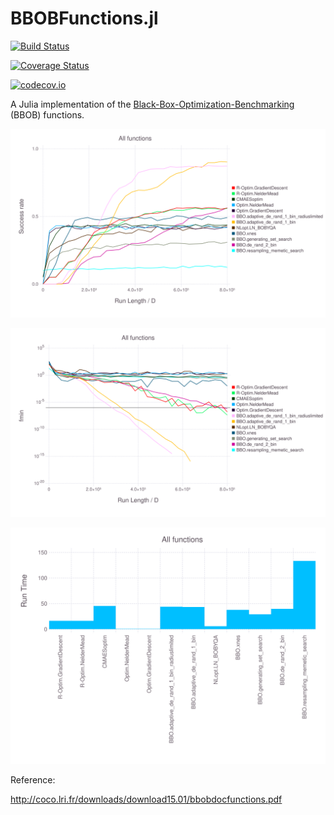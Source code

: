 # BBOBFunctions.jl

[![Build Status](https://travis-ci.org/jonathanBieler/BBOBFunctions.jl.svg?branch=master)](https://travis-ci.org/jonathanBieler/BBOBFunctions.jl)

[![Coverage Status](https://coveralls.io/repos/jonathanBieler/BBOBFunctions.jl/badge.svg?branch=master&service=github)](https://coveralls.io/github/jonathanBieler/BBOBFunctions.jl?branch=master)

[![codecov.io](http://codecov.io/github/jonathanBieler/BBOBFunctions.jl/coverage.svg?branch=master)](http://codecov.io/github/jonathanBieler/BBOBFunctions.jl?branch=master)


A Julia implementation of the [Black-Box-Optimization-Benchmarking](http://coco.gforge.inria.fr) (BBOB) functions.

![benchmark](./data/plots/mean_succ.svg)

![benchmark](./data/plots/mean_fmin.svg)

![benchmark](./data/plots/runtime.svg)

Reference:

http://coco.lri.fr/downloads/download15.01/bbobdocfunctions.pdf
